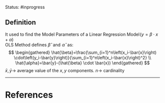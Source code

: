 Status: #inprogress 
## Definition
It used to find the Model Parameters of a Linear Regression Model $(y= \beta \cdot x+\alpha)$   
OLS Method defines $\hat \beta$  and  $\hat \alpha$  as:
$$
\begin{gathered}
\hat{\beta}=\frac{\sum_{i=1}^n\left(x_i-\bar{x}\right) \cdot\left(y_i-\bar{y}\right)}{\sum_{i=1}^n\left(x_i-\bar{x}\right)^2} \\
\hat{\alpha}=\bar{y}-(\hat{\beta} \cdot \bar{x})
\end{gathered}
$$
$\bar{x}, \bar{y} \rightarrow$ average value of the $x, y$ components. $n \rightarrow$ cardinality



---
# References
